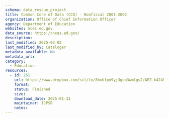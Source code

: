 ```yaml
---
schema: data_rescue_project 
title: Common Core of Data (CCD) - Nonfiscal 2001-2002
organization: Office of Chief Information Officer
agency: Department of Education
websites: nces.ed.gov
data_source: https://nces.ed.gov/
description: 
last_modified: 2025-03-02
last_modified_by: Cataloger
metadata_available: No
metadata_url: 
category:
  - Education
resources:
  - id: 261
    url: https://www.dropbox.com/scl/fo/8hxbfpn9yj3goo3wm1gs2/AEZ-b424MQgvaL524pSMt8s?rlkey=q32ezrli7fczj852wrb5y9eue&dl=0
    format: 
    status: Finished
    size: 
    download_date: 2025-01-31
    maintainer: ICPSR
    notes: 
---
```

